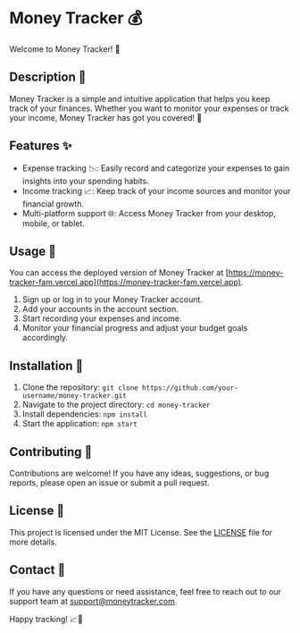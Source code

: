 # Money Tracker 💰

Welcome to Money Tracker! 🎉

## Description 📝

Money Tracker is a simple and intuitive application that helps you keep track of your finances. Whether you want to monitor your expenses or track your income, Money Tracker has got you covered! 💪

## Features ✨

- Expense tracking 📉: Easily record and categorize your expenses to gain insights into your spending habits.
- Income tracking 📈: Keep track of your income sources and monitor your financial growth.
- Multi-platform support 🌐: Access Money Tracker from your desktop, mobile, or tablet.

## Usage 📌 

You can access the deployed version of Money Tracker at [https://money-tracker-fam.vercel.app](https://money-tracker-fam.vercel.app).

1. Sign up or log in to your Money Tracker account.
2. Add your accounts in the account section.
3. Start recording your expenses and income.
4. Monitor your financial progress and adjust your budget goals accordingly.

## Installation 🚀

1. Clone the repository: `git clone https://github.com/your-username/money-tracker.git`
2. Navigate to the project directory: `cd money-tracker`
3. Install dependencies: `npm install`
4. Start the application: `npm start`


## Contributing 🤝

Contributions are welcome! If you have any ideas, suggestions, or bug reports, please open an issue or submit a pull request.

## License 📄

This project is licensed under the MIT License. See the [LICENSE](LICENSE) file for more details.

## Contact 📧

If you have any questions or need assistance, feel free to reach out to our support team at support@moneytracker.com.

Happy tracking! 📈💸

